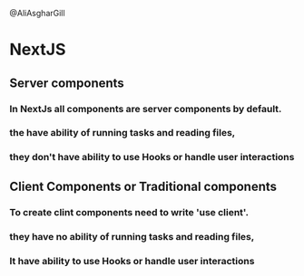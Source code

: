 @AliAsgharGill

# NextJS

## Server components

### In NextJs all components are server components by default.

### the have ability of running tasks and reading files,

### they don't have ability to use Hooks or handle user interactions

## Client Components or Traditional components

### To create clint components need to write 'use client'.

### they have no ability of running tasks and reading files,

### It have ability to use Hooks or handle user interactions
